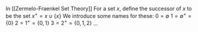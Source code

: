 In [[Zermelo-Fraenkel Set Theory]]
For a set $x$, define the successor of $x$ to be the set $x^{+}=x\cup \{ x \}$
We introduce some names for these:
$0=\emptyset$
$1=\emptyset^{+}=\{ 0 \}$ 
$2=1^{+}=\{ 0,1 \}$
$3=2^{+}=\{ 0,1,2 \}$
...